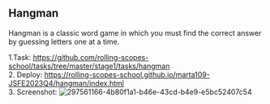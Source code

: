 ## Hangman 
Hangman is a classic word game in which you must find the correct answer by guessing letters one at a time.

1.Task: https://github.com/rolling-scopes-school/tasks/tree/master/stage1/tasks/hangman    
2. Deploy: https://rolling-scopes-school.github.io/marta109-JSFE2023Q4/hangman/index.html    
3. Screenshot:
![297561166-4b80f1a1-b46e-43cd-b4e9-e5bc52407c54](https://github.com/user-attachments/assets/4479e93e-6f74-4322-932a-83fcee9068a5)
